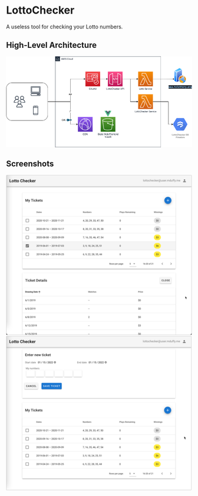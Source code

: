 # LottoChecker

A useless tool for checking your Lotto numbers.

## High-Level Architecture

![High-Level Architecture](docs/arch-diagram.drawio.png)

## Screenshots
![List Tickets](docs/img/screenshot-tickets-ticketdetails.png)
![Create Ticket](docs/img/screenshot-create-ticket.png)
